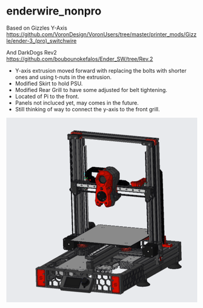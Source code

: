 # enderwire_nonpro

Based on Gizzles Y-Axis https://github.com/VoronDesign/VoronUsers/tree/master/printer_mods/Gizzle/ender-3_(pro)_switchwire

And DarkDogs Rev2 https://github.com/boubounokefalos/Ender_SW/tree/Rev.2


- Y-axis extrusion moved forward with replacing the bolts with shorter ones and using t-nuts in the extrusion.
- Modified Skirt to hold PSU.
- Modified Rear Grill to have some adjusted for belt tightening.
- Located of Pi to the front.
- Panels not incluced yet, may comes in the future.
- Still thinking of way to connect the y-axis to the front grill.

![Home](enderwire_non_pro.png)
